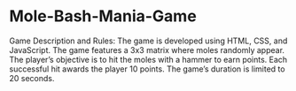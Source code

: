 # Mole-Bash-Mania-Game

Game Description and Rules:
The game is developed using HTML, CSS, and JavaScript.
The game features a 3x3 matrix where moles randomly appear.
The player’s objective is to hit the moles with a hammer to earn points.
Each successful hit awards the player 10 points.
The game’s duration is limited to 20 seconds.
